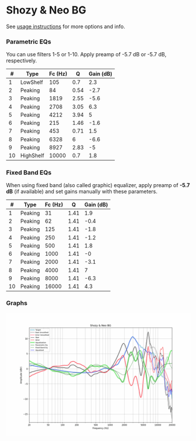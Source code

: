 # Shozy & Neo BG
See [usage instructions](https://github.com/jaakkopasanen/AutoEq#usage) for more options and info.

### Parametric EQs
You can use filters 1-5 or 1-10. Apply preamp of -5.7 dB or -5.7 dB, respectively.

|   # | Type      |   Fc (Hz) |    Q |   Gain (dB) |
|-----|-----------|-----------|------|-------------|
|   1 | LowShelf  |       105 | 0.7  |         2.3 |
|   2 | Peaking   |        84 | 0.54 |        -2.7 |
|   3 | Peaking   |      1819 | 2.55 |        -5.6 |
|   4 | Peaking   |      2708 | 3.05 |         6.3 |
|   5 | Peaking   |      4212 | 3.94 |         5   |
|   6 | Peaking   |       215 | 1.46 |        -1.6 |
|   7 | Peaking   |       453 | 0.71 |         1.5 |
|   8 | Peaking   |      6328 | 6    |        -6.6 |
|   9 | Peaking   |      8927 | 2.83 |        -5   |
|  10 | HighShelf |     10000 | 0.7  |         1.8 |

### Fixed Band EQs
When using fixed band (also called graphic) equalizer, apply preamp of **-5.7 dB** (if available) and set gains manually with these parameters.

|   # | Type    |   Fc (Hz) |    Q |   Gain (dB) |
|-----|---------|-----------|------|-------------|
|   1 | Peaking |        31 | 1.41 |         1.9 |
|   2 | Peaking |        62 | 1.41 |        -0.4 |
|   3 | Peaking |       125 | 1.41 |        -1.8 |
|   4 | Peaking |       250 | 1.41 |        -1.2 |
|   5 | Peaking |       500 | 1.41 |         1.8 |
|   6 | Peaking |      1000 | 1.41 |        -0   |
|   7 | Peaking |      2000 | 1.41 |        -3.1 |
|   8 | Peaking |      4000 | 1.41 |         7   |
|   9 | Peaking |      8000 | 1.41 |        -6.3 |
|  10 | Peaking |     16000 | 1.41 |         4.3 |

### Graphs
![](./Shozy%20&%20Neo%20BG.png)
